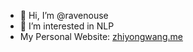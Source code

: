 - 👋 Hi, I’m @ravenouse
- 👀 I’m interested in NLP
- My Personal Website: [zhiyongwang.me](https://zhiyongwang.me/)

<!---
ravenouse/ravenouse is a ✨ special ✨ repository because its `README.md` (this file) appears on your GitHub profile.
You can click the Preview link to take a look at your changes.
--->
